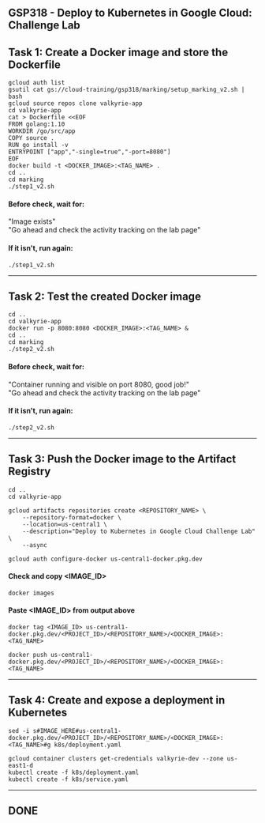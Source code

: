 GSP318 - Deploy to Kubernetes in Google Cloud: Challenge Lab
-----------------------------------------------------------------------------------------------------------------------------------------------------------------
## Task 1: Create a Docker image and store the Dockerfile

```
gcloud auth list
gsutil cat gs://cloud-training/gsp318/marking/setup_marking_v2.sh | bash
gcloud source repos clone valkyrie-app
cd valkyrie-app
cat > Dockerfile <<EOF
FROM golang:1.10
WORKDIR /go/src/app
COPY source .
RUN go install -v
ENTRYPOINT ["app","-single=true","-port=8080"]
EOF
docker build -t <DOCKER_IMAGE>:<TAG_NAME> .
cd ..
cd marking
./step1_v2.sh
```

#### Before check, wait for: 
"Image exists"  
"Go ahead and check the activity tracking on the lab page"

#### If it isn't, run again:
```
./step1_v2.sh
```

-----------------------------------------------------------------------------------------------------------------------------------------------------------------
## Task 2: Test the created Docker image

```
cd ..
cd valkyrie-app
docker run -p 8080:8080 <DOCKER_IMAGE>:<TAG_NAME> &
cd ..
cd marking
./step2_v2.sh

```

#### Before check, wait for: 
"Container running and visible on port 8080, good job!"  
"Go ahead and check the activity tracking on the lab page"

#### If it isn't, run again:
```
./step2_v2.sh
```

-----------------------------------------------------------------------------------------------------------------------------------------------------------------
## Task 3: Push the Docker image to the Artifact Registry

```
cd ..
cd valkyrie-app

gcloud artifacts repositories create <REPOSITORY_NAME> \
    --repository-format=docker \
    --location=us-central1 \
    --description="Deploy to Kubernetes in Google Cloud Challenge Lab" \
    --async 

gcloud auth configure-docker us-central1-docker.pkg.dev
```
#### Check and copy <IMAGE_ID> 
```
docker images
```
#### Paste <IMAGE_ID> from output above
```
docker tag <IMAGE_ID> us-central1-docker.pkg.dev/<PROJECT_ID>/<REPOSITORY_NAME>/<DOCKER_IMAGE>:<TAG_NAME>

docker push us-central1-docker.pkg.dev/<PROJECT_ID>/<REPOSITORY_NAME>/<DOCKER_IMAGE>:<TAG_NAME>
```

-----------------------------------------------------------------------------------------------------------------------------------------------------------------
## Task 4: Create and expose a deployment in Kubernetes

```
sed -i s#IMAGE_HERE#us-central1-docker.pkg.dev/<PROJECT_ID>/<REPOSITORY_NAME>/<DOCKER_IMAGE>:<TAG_NAME>#g k8s/deployment.yaml

gcloud container clusters get-credentials valkyrie-dev --zone us-east1-d
kubectl create -f k8s/deployment.yaml
kubectl create -f k8s/service.yaml
```

--------------------------------------------------------------------------------------------------------------------------------------------------------------
## DONE
